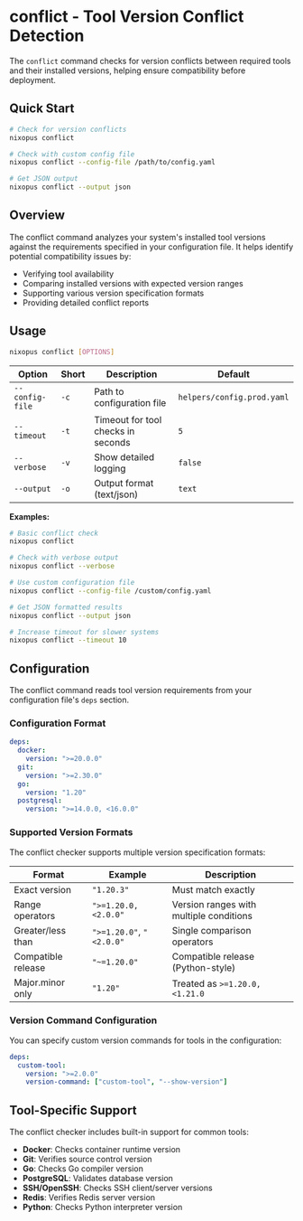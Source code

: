 # conflict - Tool Version Conflict Detection

The `conflict` command checks for version conflicts between required tools and their installed versions, helping ensure compatibility before deployment.

## Quick Start
```bash
# Check for version conflicts
nixopus conflict

# Check with custom config file
nixopus conflict --config-file /path/to/config.yaml

# Get JSON output
nixopus conflict --output json
```

## Overview

The conflict command analyzes your system's installed tool versions against the requirements specified in your configuration file. It helps identify potential compatibility issues by:
- Verifying tool availability
- Comparing installed versions with expected version ranges
- Supporting various version specification formats
- Providing detailed conflict reports

## Usage

```bash
nixopus conflict [OPTIONS]
```

| Option | Short | Description | Default |
|--------|-------|-------------|---------|
| `--config-file` | `-c` | Path to configuration file | `helpers/config.prod.yaml` |
| `--timeout` | `-t` | Timeout for tool checks in seconds | `5` |
| `--verbose` | `-v` | Show detailed logging | `false` |
| `--output` | `-o` | Output format (text/json) | `text` |

**Examples:**

```bash
# Basic conflict check
nixopus conflict

# Check with verbose output
nixopus conflict --verbose

# Use custom configuration file
nixopus conflict --config-file /custom/config.yaml

# Get JSON formatted results
nixopus conflict --output json

# Increase timeout for slower systems
nixopus conflict --timeout 10
```

## Configuration

The conflict command reads tool version requirements from your configuration file's `deps` section.

### Configuration Format

```yaml
deps:
  docker:
    version: ">=20.0.0"
  git:
    version: ">=2.30.0"
  go:
    version: "1.20"
  postgresql:
    version: ">=14.0.0, <16.0.0"
```

### Supported Version Formats

The conflict checker supports multiple version specification formats:

| Format | Example | Description |
|--------|---------|-------------|
| Exact version | `"1.20.3"` | Must match exactly |
| Range operators | `">=1.20.0, <2.0.0"` | Version ranges with multiple conditions |
| Greater/less than | `">=1.20.0"`, `"<2.0.0"` | Single comparison operators |
| Compatible release | `"~=1.20.0"` | Compatible release (Python-style) |
| Major.minor only | `"1.20"` | Treated as `>=1.20.0, <1.21.0` |

### Version Command Configuration

You can specify custom version commands for tools in the configuration:

```yaml
deps:
  custom-tool:
    version: ">=2.0.0"
    version-command: ["custom-tool", "--show-version"]
```

## Tool-Specific Support

The conflict checker includes built-in support for common tools:

- **Docker**: Checks container runtime version
- **Git**: Verifies source control version
- **Go**: Checks Go compiler version
- **PostgreSQL**: Validates database version
- **SSH/OpenSSH**: Checks SSH client/server versions
- **Redis**: Verifies Redis server version
- **Python**: Checks Python interpreter version
